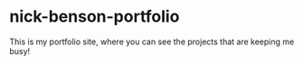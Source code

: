 # nick-benson-portfolio
This is my portfolio site, where you can see the projects that are keeping me busy!
